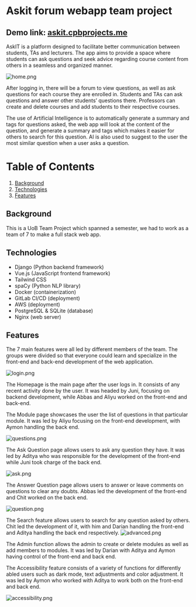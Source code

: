 # Askit forum webapp team project
## Demo link: [askit.cpbprojects.me](https://askit.cpbprojects.me)
AskIT is a platform designed to facilitate better communication between students, TAs and lecturers. The app aims to provide a space where students can ask questions and seek advice regarding course content from others in a seamless and organized manner. 

![home.png](https://github.com/chit-uob/askit-forum-webapp-team-project/raw/main/demo/img/home.png)

After logging in, there will be a forum to view questions, as well as ask questions for each course they are enrolled in. Students and TAs can ask questions and answer other students’ questions there. Professors can create and delete courses and add students to their respective courses. 

The use of Artificial Intelligence is to automatically generate a summary and tags for questions asked, the web app will look at the content of the question, and generate a summary and tags which makes it easier for others to search for this question. AI is also used to suggest to the user the most similar question when a user asks a question.

# Table of Contents
1. [Background](#background)
2. [Technologies](#technologies)
3. [Features](#features)


## Background
This is a UoB Team Project which spanned a semester, we had to work as a team of 7 to make a full stack web app. 

## Technologies
* Django (Python backend framework)
* Vue.js (JavaScript frontend framework)
* Tailwind CSS
* spaCy (Python NLP library)
* Docker (containerization)
* GitLab CI/CD (deployment)
* AWS (deployment)
* PostgreSQL & SQLite (database)
* Nginx (web server)

## Features
The 7 main features were all led by different members of the team. The groups were divided so that everyone could learn and specialize in the front-end and back-end development of the web application.

![login.png](https://github.com/chit-uob/askit-forum-webapp-team-project/raw/main/demo/img/login.png)

The Homepage is the main page after the user logs in. It consists of any recent activity done by the user. It was headed by Juni, focusing on backend development, while Abbas and Aliyu worked on the front-end and back-end. 

The Module page showcases the user the list of questions in that particular module. It was led by Aliyu focusing on the front-end development, with Aymon handling the back end.

![questions.png](https://github.com/chit-uob/askit-forum-webapp-team-project/raw/main/demo/img/questions.png)

The Ask Question page allows users to ask any question they have. It was led by Aditya who was responsible for the development of the front-end while Juni took charge of the back end.

![ask.png](https://github.com/chit-uob/askit-forum-webapp-team-project/raw/main/demo/img/ask.png)

The Answer Question page allows users to answer or leave comments on questions to clear any doubts. Abbas led the development of the front-end and Chit worked on the back end.

![question.png](https://github.com/chit-uob/askit-forum-webapp-team-project/raw/main/demo/img/question.png)

The Search feature allows users to search for any question asked by others. Chit led the development of it, with him and Darian handling the front-end and Aditya handling the back end 
respectively.
![advanced.png](https://github.com/chit-uob/askit-forum-webapp-team-project/raw/main/demo/img/advanced.png)

The Admin function allows the admin to create or delete modules as well as add members to modules. It was led by Darian with Aditya and Aymon having control of the front-end and back end. 

The Accessibility feature consists of a variety of functions for differently abled users such as dark mode, text adjustments and color adjustment. It was led by Aymon who worked with Aditya to work both on the front-end and back end.

![accessibility.png](https://github.com/chit-uob/askit-forum-webapp-team-project/raw/main/demo/img/accessibility.png)

